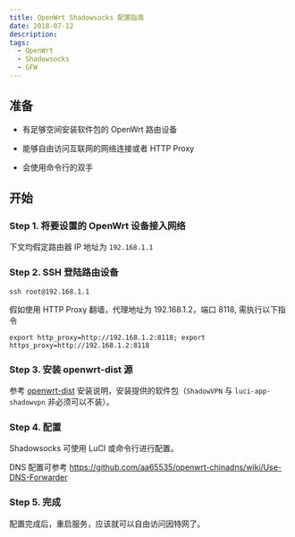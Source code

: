 ```yaml
---
title: OpenWrt Shadowsocks 配置指南
date: 2018-07-12
description:
tags:
  - OpenWrt
  - Shadowsocks
  - GFW
---
```


## 准备

- 有足够空间安装软件包的 OpenWrt 路由设备

- 能够自由访问互联网的网络连接或者 HTTP Proxy

- 会使用命令行的双手

## 开始

### Step 1. 将要设置的 OpenWrt 设备接入网络

下文均假定路由器 IP 地址为 `192.168.1.1`

### Step 2. SSH 登陆路由设备

```shell
ssh root@192.168.1.1
```

假如使用 HTTP Proxy 翻墙，代理地址为 192.168.1.2，端口 8118, 需执行以下指令

```shell
export http_proxy=http://192.168.1.2:8118; export https_proxy=http://192.168.1.2:8118
```

### Step 3. 安装 openwrt-dist 源

参考 [openwrt-dist](http://openwrt-dist.sourceforge.net/) 安装说明，安装提供的软件包（`ShadowVPN` 与 `luci-app-shadowvpn` 非必须可以不装）。

### Step 4. 配置

Shadowsocks 可使用 LuCI 或命令行进行配置。

DNS 配置可参考 <https://github.com/aa65535/openwrt-chinadns/wiki/Use-DNS-Forwarder>

### Step 5. 完成

配置完成后，重启服务，应该就可以自由访问因特网了。
